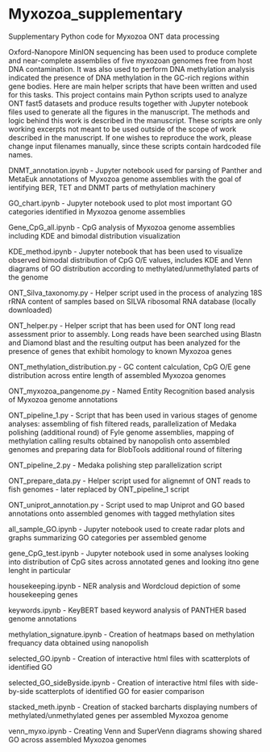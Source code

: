 # Myxozoa_supplementary
Supplementary Python code for Myxozoa ONT data processing

Oxford-Nanopore MinION sequencing has been used to produce complete and near-complete assemblies of five myxozoan genomes free from host DNA contamination. It was also used to perform DNA methylation analysis indicated the presence of DNA methylation in the GC-rich regions within gene bodies. Here are main helper scripts that have been written and used for this tasks. This project contains main Python scripts used to analyze ONT fast5 datasets and produce results together with Jupyter notebook files used to generate all the figures in the manuscript. The methods and logic behind this work is described in the manuscript. These scripts are only working excerpts not meant to be used outside of the scope of work described in the manuscript. If one wishes to reproduce the work, please change input filenames manually, since these scripts contain hardcoded file names.

DNMT_annotation.ipynb - Jupyter notebook used for parsing of Panther and MetaEuk annotations of Myxozoa genome assemblies with the goal of ientifying BER, TET and DNMT parts of methylation machinery

GO_chart.ipynb - Jupyter notebook used to plot most important GO categories identified in Myxozoa genome assemblies

Gene_CpG_all.ipynb - CpG analysis of Myxozoa genome assemblies including KDE and bimodal distribution visualization

KDE_method.ipynb - Jupyter notebook that has been used to visualize observed bimodal distribution of CpG O/E values, includes KDE and Venn diagrams of GO distribution according to methylated/unmethylated parts of the genome

ONT_Silva_taxonomy.py - Helper script used in the process of analyzing 18S rRNA content of samples based on SILVA ribosomal RNA database (locally downloaded)

ONT_helper.py - Helper script that has been used for ONT long read assessment prior to assembly. Long reads have been searched using Blastn and Diamond blast and the resulting output has been analyzed for the presence of genes that exhibit homology to known Myxozoa genes

ONT_methylation_distribution.py - GC content calculation, CpG O/E gene distribution across entire length of assembled Myxozoa genomes

ONT_myxozoa_pangenome.py - Named Entity Recognition based analysis of Myxozoa genome annotations

ONT_pipeline_1.py - Script that has been used in various stages of genome analyses: assembling of fish filtered reads, parallelization of Medaka polishing (additional round) of Fyle genome assemblies, mapping of methylation calling results obtained by nanopolish onto assembled genomes and preparing data for BlobTools additional round of filtering

ONT_pipeline_2.py - Medaka polishing step parallelization script

ONT_prepare_data.py - Helper script used for alignemnt of ONT reads to fish genomes - later replaced by ONT_pipeline_1 script

ONT_uniprot_annotation.py - Script used to map Uniprot and GO based annotations onto assembled genomes with tagged methylation sites

all_sample_GO.ipynb - Jupyter notebook used to create radar plots and graphs summarizing GO categories per assembled genome

gene_CpG_test.ipynb - Jupyter notebook used in some analyses looking into distribution of CpG sites across annotated genes and looking itno gene lenght in particular

housekeeping.ipynb - NER analysis and Wordcloud depiction of some housekeeping genes

keywords.ipynb - KeyBERT based keyword analysis of PANTHER based genome annotations

methylation_signature.ipynb - Creation of heatmaps based on methylation frequancy data obtained using nanopolish

selected_GO.ipynb - Creation of interactive html files with scatterplots of identified GO

selected_GO_sideByside.ipynb - Creation of interactive html files with side-by-side scatterplots of identified GO for easier comparison

stacked_meth.ipynb - Creation of stacked barcharts displaying numbers of methylated/unmethylated genes per assembled Myxozoa genome

venn_myxo.ipynb - Creating Venn and SuperVenn diagrams showing shared GO across assembled Myxozoa genomes 
